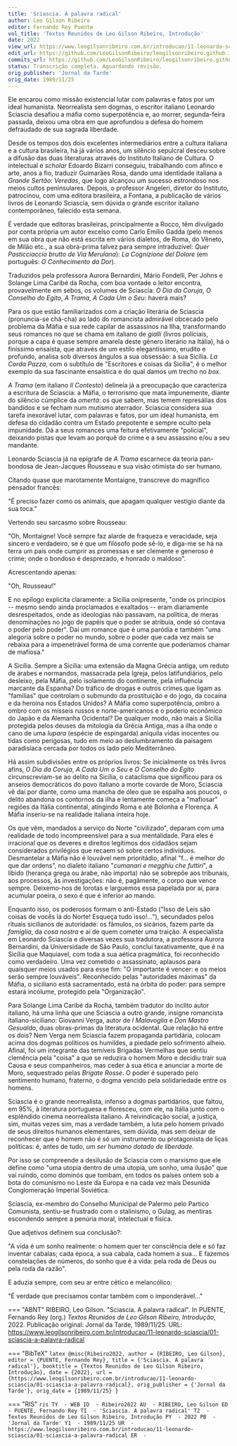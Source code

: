```yaml
---
title: 'Sciascia. A palavra radical'
author: Leo Gilson Ribeiro
editor: Fernando Rey Puente
vol_title: 'Textos Reunidos de Leo Gilson Ribeiro, Introdução'
date: 2022
view_url: https://www.leogilsonribeiro.com.br/introducao/11-leonardo-sciascia/01-sciascia-a-palavra-radical
edit_url: https://github.com/LeoGilsonRibeiro/leogilsonribeiro.github.io/edit/main//docs/markdown/introducao/11-leonardo-sciascia/01-sciascia-a-palavra-radical.md
commits_url: https://github.com/LeoGilsonRibeiro/leogilsonribeiro.github.io/commits/main/docs/markdown/introducao/11-leonardo-sciascia/01-sciascia-a-palavra-radical.md
status: Transcrição completa. Aguardando revisão.
orig_publisher: 'Jornal da Tarde'
orig_date: 1989/11/25
---
```


Ele encarou como missão existencial lutar com palavras e fatos por um ideal humanista. Neorrealista sem dogmas, o escritor italiano Leonardo Sciascia desafiou a máfia como superpotência e, ao morrer, segunda-feira passada, deixou uma obra em que aprofundou a defesa do homem defraudado de sua sagrada liberdade.

Desde os tempos dos dois excelentes intermediários entre a cultura italiana e a cultura brasileira, há já vários anos, um silêncio sepulcral desceu sobre a difusão das duas literaturas através do Instituto Italiano de Cultura. O intelectual e *scholar* Edoardo Bizarri conseguiu, trabalhando com afinco e arte, anos a fio, traduzir Guimarães Rosa, dando uma identidade italiana a *Grande Sertão: Veredas*, que logo alcançou um sucesso estrondoso nos meios cultos peninsulares. Depois, o professor Angeleri, diretor do Instituto, patrocinou, com uma editora brasileira, a Fontana, a publicação de vários livros de Leonardo Sciascia, sem dúvida o grande escritor italiano contemporâneo, falecido esta semana.

É verdade que editoras brasileiras, principalmente a Rocco, têm divulgado por conta própria um autor excelso como Carlo Emilio Gadda (pelo menos em sua obra que não está escrita em vários dialetos, de Roma, do Vêneto, de Milão etc., a sua obra-prima talvez para sempre intraduzível: *Quer Pasticciaccio brutto de Via Merulana*): *La Cognizione del Dolore* (em português: *O Conhecimento da Dor*).

Traduzidos pela professora Aurora Bernardini, Mário Fondelli, Per Johns e Solange Lima Caribé da Rocha, com boa vontade o leitor encontra, provavelmente em sebos, os volumes de Sciascia: *O Dia da Coruja*, *O Conselho do Egito*, *A Trama*, *A Cada Um o Seu*: haverá mais?

Para os que estão familiarizados com a criação literária de Sciascia (pronuncia-se chá-cha) ao lado do romancista admirável obcecado pelo problema da Máfia e sua rede capilar de assassinos na Ilha, transformando seus romances no que se chama em italiano de *gialli* (livros policiais, porque a capa é quase sempre amarela deste gênero literário na Itália), há o finíssimo ensaísta, que através de um estilo elegantíssimo, erudito e profundo, analisa sob diversos ângulos a sua obsessão: a sua Sicília. *La Corda Pazza*, com o subtítulo de "Escritores e coisas da Sicília", é o melhor exemplo da sua fascinante ensaística e do qual damos um trecho no *box*.

*A Trama* (em italiano *Il Contesto*) delineia já a preocupação que caracteriza a escritura de Sciascia: a Máfia, o terrorismo que mata impunemente, diante do silêncio cúmplice da *omertà*: os que sabem, mas temem represálias dos bandidos e se fecham num mutismo aterrador. Sciascia considera sua tarefa inexorável lutar, com palavras e fatos, por um ideal humanista, em defesa do cidadão contra um Estado prepotente e sempre oculto pela impunidade. Dá a seus romances uma feitura efetivamente "policial", deixando pistas que levam ao porquê do crime e a seu assassino e/ou a seu mandante.

Leonardo Sciascia já na epígrafe de *A Trama* escarnece da teoria pan-bondosa de Jean-Jacques Rousseau e sua visão otimista do ser humano.

Citando quase que marotamente Montaigne, transcreve do magnífico pensador francês:

"É preciso fazer como os animais, que apagam qualquer vestígio diante da sua toca."

Vertendo seu sarcasmo sobre Rousseau:

"Oh, Montaigne! Você sempre faz alarde de fraqueza e veracidade, seja sincero e verdadeiro, se é que um filósofo pode sê-lo, e diga-me se há na terra um país onde cumprir as promessas e ser clemente e generoso é crime; onde o bondoso é desprezado, e honrado o maldoso".

Acrescentando apenas:

"Oh, Rousseau!"

E no epílogo explicita claramente: a Sicília onipresente, "onde os princípios -- mesmo sendo ainda proclamados e exaltados -- eram diariamente desrespeitados, onde as ideologias não passavam, na política, de meras denominações no jogo de papéis que o poder se atribuía, onde só contava o poder pelo poder". Daí um romance que é uma paródia e também "uma alegoria sobre o poder no mundo, sobre o poder que cada vez mais se rebaixa para a impenetrável forma de uma corrente que poderíamos chamar de mafiosa."

A Sicília. Sempre a Sicília: uma extensão da Magna Grécia antiga, um reduto de árabes e normandos, massacrada pela Igreja, pelos latifundiários, pelo desleixo, pela Máfia, pelo isolamento do continente, pela influência marcante da Espanha? Do tráfico de drogas e outros crimes que ligam as "famílias" que controlam o submundo da prostituição e do jogo, da cocaína e da heroína nos Estados Unidos? A Máfia como superpotência, ombro a ombro com os mísseis russos e norte-americanos e o poderio econômico do Japão e da Alemanha Ocidental? De qualquer modo, não mais a Sicília protegida pelos deuses da mitologia da Grécia Antiga, mas a ilha onde o cano de uma *lupara* (espécie de espingarda) aniquila vidas inocentes ou tidas como perigosas, tudo em meio ao deslumbramento da paisagem paradisíaca cercada por todos os lado pelo Mediterrâneo.

Há assim subdivisões entre os próprios livros: Se inicialmente os três livros afins, *O Dia da Coruja*, *A Cada Um o Seu* e *O Conselho do Egito* circunscreviam-se ao delito na Sicília, o cataclisma que significou para os anseios democráticos do povo italiano a morte covarde de Moro, Sciascia vê daí por diante, como uma mancha de óleo que se espalha aos poucos, o delito abandona os contornos da ilha e lentamente começa a "mafiosar" regiões da Itália continental, atingindo Roma e até Bolonha e Florença. A Máfia inseriu-se na realidade italiana inteira hoje.

Os que vêm, mandados a serviço do Norte "civilizado", deparam com uma realidade de todo incompreensível para a sua mentalidade. Para eles é irracional que os deveres e direitos legítimos dos cidadãos sejam considerados privilégios que recaem só sobre certos indivíduos. Desmantelar a Máfia não é louvável nem prioritádio, afinal "f\... é melhor do que dar ordens", no dialeto italiano "*cumanari e megghiu che futtiri*", a libido (herança grega ou árabe, não importa) não se sobrepõe aos tribunais, aos processos, às investigações: não é, pagãmente, o corpo que vence sempre. Deixemo-nos de lorotas e larguemos essa papelada por aí, para acumular poeira, o sexo é que é inferior ao mando.

Enquanto isso, os poderosos formam o anti-Estado ("Isso de Leis são coisas de vocês lá do Norte! Esqueça tudo isso!\..."), secundados pelos rituais sicilianos de autoridade: os fâmulos, os sicários, fazem parte da *famiglia*, da *cosa nostra* e aí de quem cometer uma traição. A especialista em Leonardo Sciascia e diversas vezes sua tradutora, a professora Aurora Bernardini, da Universidade de São Paulo, conclui taxativamente, que é na Sicília que Maquiavel, com toda a sua aética pragmática, foi reconhecido como verdadeiro. Uma vez cometido o assassinato, aplausos para quaisquer meios usados para esse fim: "O importante é vencer: e os meios serão sempre louváveis". Reconhecido pelas "autoridades máximas" da Máfia, o siciliano está sacramentado, está na órbita do poder: para sempre estará incólume, protegido pela "Organização".

Para Solange Lima Caribé da Rocha, também tradutor do ínclito autor italiano, há uma linha que une Sciascia a outro grande, insigne romancista italiano-siciliano: Giovanni Verga, autor de *I Malavoglia* e *Don Mastro Gesualdo*, duas obras-primas da literatura ocidental. Que relação há entre os dois? Nem Verga nem Sciascia fazem propaganda partidária, colocam acima dos dogmas políticos os humildes, a piedade pelo sofrimento alheio. Afinal, foi um integrante das temíveis Brigadas Vermelhas que sentiu clemência pela "coisa" a que se reduzira o homem Moro e decidiu trair sua Causa e seus companheiros, mas ceder à sua ética e anunciar a morte de Moro, sequestrado pelas *Brigate Rosse*. O poder é superado pelo sentimento humano, fraterno, o dogma vencido pela solidariedade entre os homens.

Sciascia é o grande neorrealista, infenso a dogmas partidários, que faltou, em 95%, à literatura portuguesa e floresceu, com ele, na Itália junto com o esplêndido cinema neorrealista italiano. A reivindicação social, a justiça, sim, muitas vezes sim, mas a verdade também, a luta pelo homem privado de seus direitos humanos elementares, sem dúvida, mas sem deixar de reconhecer que o homem não é só um instrumento ou protagonista de liças políticas: é, antes de tudo, *um ser humano dotado de liberdade*.

Por isso se compreende a desilusão de Sciascia com o marxismo que ele define como "uma utopia dentro de uma utopia, um sonho, uma ilusão" que vai ruindo, como dominós que tombam, em todos os países ontem sob a bota do comunismo no Leste da Europa e na cada vez mais Desunida Conglomeração Imperial Soviética.

Sciascia, ex-membro do Conselho Municipal de Palermo pelo Partico Comunista, sentiu-se frustrado com o stalinismo, o Gulag, as mentiras escondendo sempre a penúria moral, intelectual e física.

Que adjetivos definem sua conclusão?:

"A vida é um sonho realmente: o homem quer ter consciência dele e só faz inventar cabalas; cada época, a sua cabala, cada homem a sua\... E fazemos constelações de números, do sonho que é a vida: pela roda de Deus ou pela roda da razão".

E aduzia sempre, com seu ar entre cético e melancólico:

"É verdade que precisamos contar também com o imponderável\..."


=== "ABNT"
    RIBEIRO, Leo Gilson. "Sciascia. A palavra radical". In PUENTE, Fernando Rey (org.) <em>Textos Reunidos de Leo Gilson Ribeiro, Introdução</em>, 2022. Publicação original: Jornal da Tarde, 1989/11/25. URL: <a href="stable_url">https://www.leogilsonribeiro.com.br/introducao/11-leonardo-sciascia/01-sciascia-a-palavra-radical</a>

=== "BibTeX"
    ```latex
    @misc{Ribeiro2022,
    author = {RIBEIRO, Leo Gilson},
    editor = {PUENTE, Fernando Rey},
    title = {'Sciascia. A palavra radical'},
    booktitle = {Textos Reunidos de Leo Gilson Ribeiro, Introdução},
    date = {2022},
    url = {https://www.leogilsonribeiro.com.br/introducao/11-leonardo-sciascia/01-sciascia-a-palavra-radical},
    orig_publisher = {'Jornal da Tarde'},
    orig_date = {1989/11/25}
    }
    ```

=== "RIS"
    ```ris
    TY  - WEB
    ID  - Ribeiro2022
    AU  - RIBEIRO, Leo Gilson
    ED  - PUENTE, Fernando Rey
    TI  - 'Sciascia. A palavra radical'
    T2  - Textos Reunidos de Leo Gilson Ribeiro, Introdução
    PY  - 2022
    PB  - 'Jornal da Tarde'
    Y1  - 1989/11/25
    UR  - https://www.leogilsonribeiro.com.br/introducao/11-leonardo-sciascia/01-sciascia-a-palavra-radical
    ER  - 
    ```
